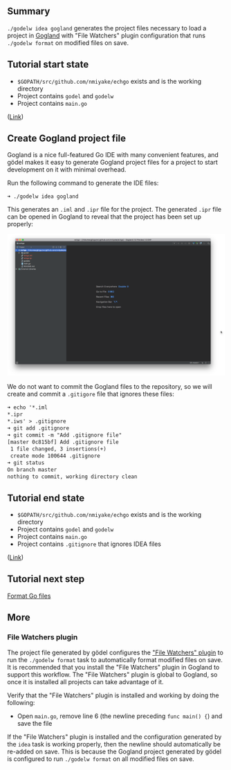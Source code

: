 Summary
-------
`./godelw idea gogland` generates the project files necessary to load a project in [Gogland](https://www.jetbrains.com/go/)
with "File Watchers" plugin configuration that runs `./godelw format` on modified files on save.

Tutorial start state
--------------------

* `$GOPATH/src/github.com/nmiyake/echgo` exists and is the working directory
* Project contains `godel` and `godelw`
* Project contains `main.go`

([Link](https://github.com/nmiyake/echgo/tree/9e77ec4885591f5a4fd95b550da729a004e7a04a))

Create Gogland project file
---------------------------

Gogland is a nice full-featured Go IDE with many convenient features, and gödel makes it easy to generate Gogland
project files for a project to start development on it with minimal overhead.

Run the following command to generate the IDE files:

```
➜ ./godelw idea gogland
```

This generates an `.iml` and `.ipr` file for the project. The generated `.ipr` file can be opened in Gogland to reveal
that the project has been set up properly:

![download](images/tutorial/ide_gogland.png)

We do not want to commit the Gogland files to the repository, so we will create and commit a `.gitigore` file that
ignores these files:

```
➜ echo '*.iml
*.ipr
*.iws' > .gitignore
➜ git add .gitignore
➜ git commit -m "Add .gitignore file"
[master 0c815bf] Add .gitignore file
 1 file changed, 3 insertions(+)
 create mode 100644 .gitignore
➜ git status
On branch master
nothing to commit, working directory clean
```

Tutorial end state
------------------

* `$GOPATH/src/github.com/nmiyake/echgo` exists and is the working directory
* Project contains `godel` and `godelw`
* Project contains `main.go`
* Project contains `.gitignore` that ignores IDEA files

([Link](https://github.com/nmiyake/echgo/tree/0c815bfd02711336f5ec0124377c95829667928a))

Tutorial next step
------------------

[Format Go files](https://github.com/palantir/godel/wiki/Format)

More
----

### File Watchers plugin

The project file generated by gödel configures the ["File Watchers" plugin](https://plugins.jetbrains.com/plugin/7177-file-watchers)
to run the `./godelw format` task to automatically format modified files on save. It is recommended that you install the
"File Watchers" plugin in Gogland to support this workflow. The "File Watchers" plugin is global to Gogland, so once it
is installed all projects can take advantage of it.

Verify that the "File Watchers" plugin is installed and working by doing the following:

* Open `main.go`, remove line 6 (the newline preceding `func main() {`) and save the file

If the "File Watchers" plugin is installed and the configuration generated by the `idea` task is working properly, then
the newline should automatically be re-added on save. This is because the Gogland project generated by gödel is
configured to run `./godelw format` on all modified files on save.
